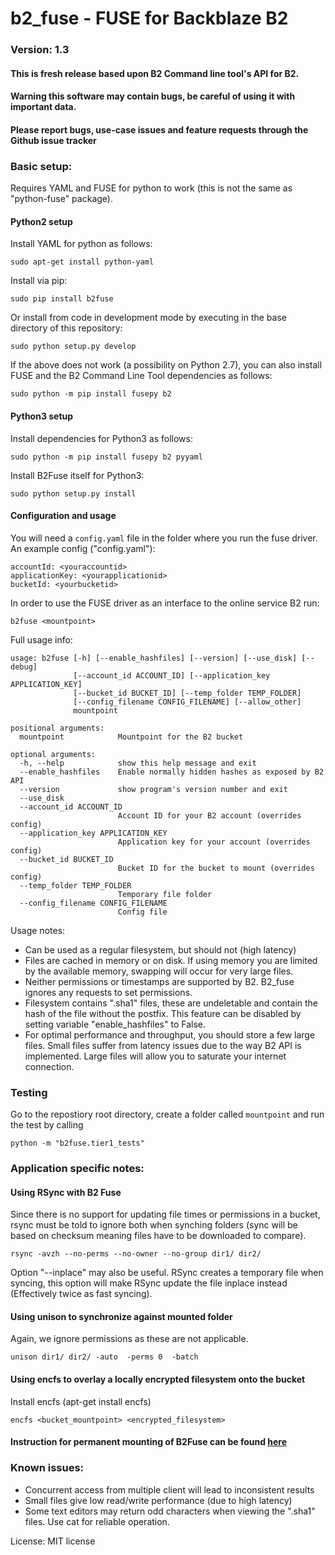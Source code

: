 # b2_fuse - FUSE for Backblaze B2
 
### Version: 1.3 

#### This is fresh release based upon B2 Command line tool's API for B2. 

#### Warning this software may contain bugs, be careful of using it with important data.
#### Please report bugs, use-case issues and feature requests through the Github issue tracker



### Basic setup:

Requires YAML and FUSE for python to work (this is not the same as "python-fuse" package). 

#### Python2 setup

Install YAML for python as follows: 

```
sudo apt-get install python-yaml
```

Install via pip:

```
sudo pip install b2fuse
```

Or install from code in development mode by executing in the base directory of this repository:

```
sudo python setup.py develop
```

If the above does not work (a possibility on Python 2.7), you can also install FUSE and the B2 Command Line Tool dependencies as follows:


```
sudo python -m pip install fusepy b2
```

#### Python3 setup


Install dependencies for Python3 as follows: 


```
sudo python -m pip install fusepy b2 pyyaml
```

Install B2Fuse itself for Python3: 


```
sudo python setup.py install
```

#### Configuration and usage

You will need a `config.yaml` file in the folder where you run the fuse driver.
An example config ("config.yaml"):

```
accountId: <youraccountid>
applicationKey: <yourapplicationid>
bucketId: <yourbucketid>
```

In order to use the FUSE driver as an interface to the online service B2 run:

```
b2fuse <mountpoint>
```

Full usage info:


```
usage: b2fuse [-h] [--enable_hashfiles] [--version] [--use_disk] [--debug]
              [--account_id ACCOUNT_ID] [--application_key APPLICATION_KEY]
              [--bucket_id BUCKET_ID] [--temp_folder TEMP_FOLDER]
              [--config_filename CONFIG_FILENAME] [--allow_other]
              mountpoint

positional arguments:
  mountpoint            Mountpoint for the B2 bucket

optional arguments:
  -h, --help            show this help message and exit
  --enable_hashfiles    Enable normally hidden hashes as exposed by B2 API
  --version             show program's version number and exit
  --use_disk
  --account_id ACCOUNT_ID
                        Account ID for your B2 account (overrides config)
  --application_key APPLICATION_KEY
                        Application key for your account (overrides config)
  --bucket_id BUCKET_ID
                        Bucket ID for the bucket to mount (overrides config)
  --temp_folder TEMP_FOLDER
                        Temporary file folder
  --config_filename CONFIG_FILENAME
                        Config file
```

Usage notes:

* Can be used as a regular filesystem, but should not (high latency)
* Files are cached in memory or on disk. If using memory you are limited by the available memory, swapping will occur for very large files.
* Neither permissions or timestamps are supported by B2. B2_fuse ignores any requests to set permissions.
* Filesystem contains ".sha1" files, these are undeletable and contain the hash of the file without the postfix. This feature can be disabled by setting variable "enable_hashfiles" to False.
* For optimal performance and throughput, you should store a few large files. Small files suffer from latency issues due to the way B2 API is implemented. Large files will allow you to saturate your internet connection.

### Testing

Go to the repostiory root directory, create a folder called `mountpoint` and run the test by calling
```
python -m "b2fuse.tier1_tests"
```

### Application specific notes:

#### Using RSync with B2 Fuse

Since there is no support for updating file times or permissions in a bucket, rsync must be told to ignore both when synching folders (sync will be based on checksum meaning files have to be downloaded to compare).

```
rsync -avzh --no-perms --no-owner --no-group dir1/ dir2/ 
```

Option "--inplace" may also be useful. RSync creates a temporary file when syncing, this option will make RSync update the file inplace instead (Effectively twice as fast syncing).

#### Using unison to synchronize against mounted folder

Again, we ignore permissions as these are not applicable.

```
unison dir1/ dir2/ -auto  -perms 0  -batch
```

#### Using encfs to overlay a locally encrypted filesystem onto the bucket

Install encfs (apt-get install encfs)

```
encfs <bucket_mountpoint> <encrypted_filesystem>
```

#### Instruction for permanent mounting of B2Fuse can be found [here](../master/permanent_mount.md)

### Known issues:

* Concurrent access from multiple client will lead to inconsistent results
* Small files give low read/write performance (due to high latency)
* Some text editors may return odd characters when viewing the ".sha1" files. Use cat for reliable operation.


License: MIT license



